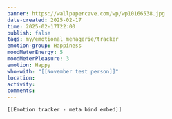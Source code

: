 ```yaml
---
banner: https://wallpapercave.com/wp/wp10166538.jpg
date-created: 2025-02-17
time: 2025-02-17T22:00
publish: false
tags: my/emotional_menagerie/tracker
emotion-group: Happiness
moodMeterEnergy: 5
moodMeterPleasure: 3
emotion: Happy
who-with: "[[November test person]]"
location: 
activity: 
comments: 
---
```


```meta-bind-embed
[[Emotion tracker - meta bind embed]]
```